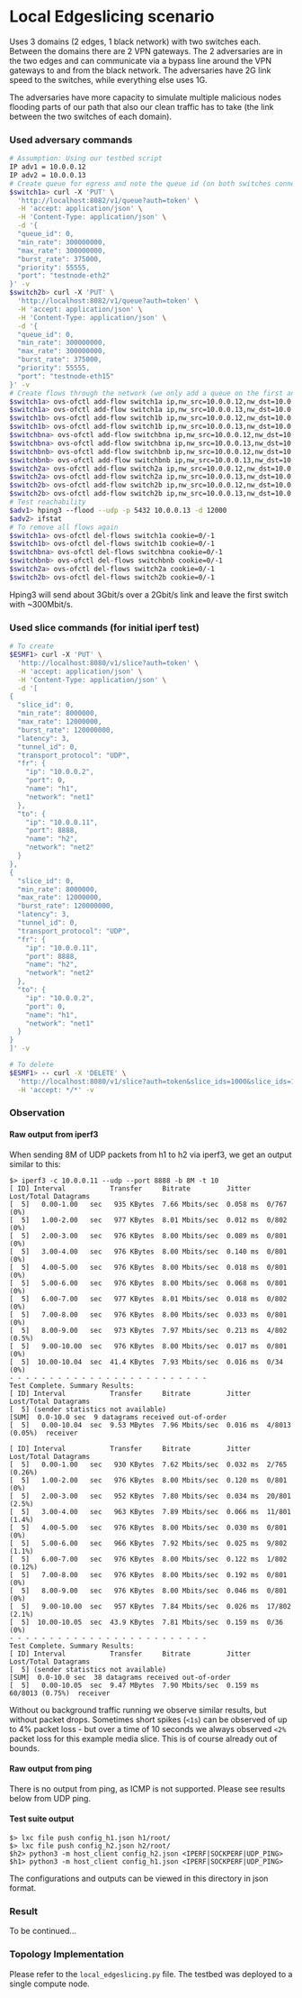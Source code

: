 # Local Edgeslicing scenario

Uses 3 domains (2 edges, 1 black network) with two switches each.
Between the domains there are 2 VPN gateways.
The 2 adversaries are in the two edges and can communicate via a bypass line around the VPN gateways to and from the black network.
The adversaries have 2G link speed to the switches, while everything else uses 1G.

The adversaries have more capacity to simulate multiple malicious nodes flooding parts of our path that also our
clean traffic has to take (the link between the two switches of each domain).

### Used adversary commands

```bash
# Assumption: Using our testbed script
IP adv1 = 10.0.0.12
IP adv2 = 10.0.0.13
# Create queue for egress and note the queue id (on both switches connected to adversary)
$switch1a> curl -X 'PUT' \
  'http://localhost:8082/v1/queue?auth=token' \
  -H 'accept: application/json' \
  -H 'Content-Type: application/json' \
  -d '{
  "queue_id": 0,
  "min_rate": 300000000,
  "max_rate": 300000000,
  "burst_rate": 375000,
  "priority": 55555,
  "port": "testnode-eth2"
}' -v
$switch2b> curl -X 'PUT' \
  'http://localhost:8082/v1/queue?auth=token' \
  -H 'accept: application/json' \
  -H 'Content-Type: application/json' \
  -d '{
  "queue_id": 0,
  "min_rate": 300000000,
  "max_rate": 300000000,
  "burst_rate": 375000,
  "priority": 55555,
  "port": "testnode-eth15"
}' -v
# Create flows through the network (we only add a queue on the first and last egress for simplicity)
$switch1a> ovs-ofctl add-flow switch1a ip,nw_src=10.0.0.12,nw_dst=10.0.0.13,in_port="testnode-eth1",actions=set_queue:<queue_id>,output:"testnode-eth2"
$switch1a> ovs-ofctl add-flow switch1a ip,nw_src=10.0.0.13,nw_dst=10.0.0.12,in_port="testnode-eth2",actions=output:"testnode-eth1"
$switch1b> ovs-ofctl add-flow switch1b ip,nw_src=10.0.0.12,nw_dst=10.0.0.13,in_port="testnode-eth3",actions=output:"testnode-eth22"
$switch1b> ovs-ofctl add-flow switch1b ip,nw_src=10.0.0.13,nw_dst=10.0.0.12,in_port="testnode-eth22",actions=output:"testnode-eth3"
$switchbna> ovs-ofctl add-flow switchbna ip,nw_src=10.0.0.12,nw_dst=10.0.0.13,in_port="testnode-eth23",actions=output:"testnode-eth8"
$switchbna> ovs-ofctl add-flow switchbna ip,nw_src=10.0.0.13,nw_dst=10.0.0.12,in_port="testnode-eth8",actions=output:"testnode-eth23"
$switchbnb> ovs-ofctl add-flow switchbnb ip,nw_src=10.0.0.12,nw_dst=10.0.0.13,in_port="testnode-eth9",actions=output:"testnode-eth25"
$switchbnb> ovs-ofctl add-flow switchbnb ip,nw_src=10.0.0.13,nw_dst=10.0.0.12,in_port="testnode-eth25",actions=output:"testnode-eth9"
$switch2a> ovs-ofctl add-flow switch2a ip,nw_src=10.0.0.12,nw_dst=10.0.0.13,in_port="testnode-eth24",actions=output:"testnode-eth14"
$switch2a> ovs-ofctl add-flow switch2a ip,nw_src=10.0.0.13,nw_dst=10.0.0.12,in_port="testnode-eth14",actions=output:"testnode-eth24"
$switch2b> ovs-ofctl add-flow switch2b ip,nw_src=10.0.0.12,nw_dst=10.0.0.13,in_port="testnode-eth15",actions=output:"testnode-eth21"
$switch2b> ovs-ofctl add-flow switch2b ip,nw_src=10.0.0.13,nw_dst=10.0.0.12,in_port="testnode-eth21",actions=set_queue:<queue_id>,output:"testnode-eth15"
# Test reachability
$adv1> hping3 --flood --udp -p 5432 10.0.0.13 -d 12000
$adv2> ifstat
# To remove all flows again
$switch1a> ovs-ofctl del-flows switch1a cookie=0/-1
$switch1b> ovs-ofctl del-flows switch1b cookie=0/-1
$switchbna> ovs-ofctl del-flows switchbna cookie=0/-1
$switchbnb> ovs-ofctl del-flows switchbnb cookie=0/-1
$switch2a> ovs-ofctl del-flows switch2a cookie=0/-1
$switch2b> ovs-ofctl del-flows switch2b cookie=0/-1
```
Hping3 will send about 3Gbit/s over a 2Gbit/s link and leave the first switch with ~300Mbit/s.

### Used slice commands (for initial iperf test)
```bash
# To create
$ESMF1> curl -X 'PUT' \
  'http://localhost:8080/v1/slice?auth=token' \
  -H 'accept: application/json' \
  -H 'Content-Type: application/json' \
  -d '[
{      
  "slice_id": 0,
  "min_rate": 8000000,
  "max_rate": 12000000,
  "burst_rate": 120000000,
  "latency": 3,    
  "tunnel_id": 0,
  "transport_protocol": "UDP",
  "fr": {
    "ip": "10.0.0.2",
    "port": 0,  
    "name": "h1",
    "network": "net1"
  },     
  "to": {       
    "ip": "10.0.0.11",
    "port": 8888,
    "name": "h2",
    "network": "net2"
  }
},
{      
  "slice_id": 0,
  "min_rate": 8000000,
  "max_rate": 12000000,
  "burst_rate": 120000000,
  "latency": 3,    
  "tunnel_id": 0,
  "transport_protocol": "UDP",
  "fr": {
    "ip": "10.0.0.11",
    "port": 8888,
    "name": "h2",
    "network": "net2"
  },     
  "to": {       
    "ip": "10.0.0.2",
    "port": 0,  
    "name": "h1",
    "network": "net1"
  }
}
]' -v

# To delete
$ESMF1> -- curl -X 'DELETE' \
  'http://localhost:8080/v1/slice?auth=token&slice_ids=1000&slice_ids=1001' \
  -H 'accept: */*' -v
```

### Observation

#### Raw output from iperf3
When sending 8M of UDP packets from h1 to h2 via iperf3, we get an output similar to this:

```
$> iperf3 -c 10.0.0.11 --udp --port 8888 -b 8M -t 10
[ ID] Interval           Transfer     Bitrate         Jitter    Lost/Total Datagrams
[  5]   0.00-1.00   sec   935 KBytes  7.66 Mbits/sec  0.058 ms  0/767 (0%)  
[  5]   1.00-2.00   sec   977 KBytes  8.01 Mbits/sec  0.012 ms  0/802 (0%)  
[  5]   2.00-3.00   sec   976 KBytes  8.00 Mbits/sec  0.089 ms  0/801 (0%)  
[  5]   3.00-4.00   sec   976 KBytes  8.00 Mbits/sec  0.140 ms  0/801 (0%)  
[  5]   4.00-5.00   sec   976 KBytes  8.00 Mbits/sec  0.018 ms  0/801 (0%)  
[  5]   5.00-6.00   sec   976 KBytes  8.00 Mbits/sec  0.068 ms  0/801 (0%)  
[  5]   6.00-7.00   sec   977 KBytes  8.01 Mbits/sec  0.018 ms  0/802 (0%)  
[  5]   7.00-8.00   sec   976 KBytes  8.00 Mbits/sec  0.033 ms  0/801 (0%)  
[  5]   8.00-9.00   sec   973 KBytes  7.97 Mbits/sec  0.213 ms  4/802 (0.5%)  
[  5]   9.00-10.00  sec   976 KBytes  8.00 Mbits/sec  0.017 ms  0/801 (0%)  
[  5]  10.00-10.04  sec  41.4 KBytes  7.93 Mbits/sec  0.016 ms  0/34 (0%)  
- - - - - - - - - - - - - - - - - - - - - - - - -
Test Complete. Summary Results:
[ ID] Interval           Transfer     Bitrate         Jitter    Lost/Total Datagrams
[  5] (sender statistics not available)
[SUM]  0.0-10.0 sec  9 datagrams received out-of-order
[  5]   0.00-10.04  sec  9.53 MBytes  7.96 Mbits/sec  0.016 ms  4/8013 (0.05%)  receiver

[ ID] Interval           Transfer     Bitrate         Jitter    Lost/Total Datagrams
[  5]   0.00-1.00   sec   930 KBytes  7.62 Mbits/sec  0.032 ms  2/765 (0.26%)  
[  5]   1.00-2.00   sec   976 KBytes  8.00 Mbits/sec  0.120 ms  0/801 (0%)  
[  5]   2.00-3.00   sec   952 KBytes  7.80 Mbits/sec  0.034 ms  20/801 (2.5%)  
[  5]   3.00-4.00   sec   963 KBytes  7.89 Mbits/sec  0.066 ms  11/801 (1.4%)  
[  5]   4.00-5.00   sec   976 KBytes  8.00 Mbits/sec  0.030 ms  0/801 (0%)  
[  5]   5.00-6.00   sec   966 KBytes  7.92 Mbits/sec  0.025 ms  9/802 (1.1%)  
[  5]   6.00-7.00   sec   976 KBytes  8.00 Mbits/sec  0.122 ms  1/802 (0.12%)  
[  5]   7.00-8.00   sec   976 KBytes  8.00 Mbits/sec  0.192 ms  0/801 (0%)  
[  5]   8.00-9.00   sec   976 KBytes  8.00 Mbits/sec  0.046 ms  0/801 (0%)  
[  5]   9.00-10.00  sec   957 KBytes  7.84 Mbits/sec  0.026 ms  17/802 (2.1%)  
[  5]  10.00-10.05  sec  43.9 KBytes  7.81 Mbits/sec  0.159 ms  0/36 (0%)  
- - - - - - - - - - - - - - - - - - - - - - - - -
Test Complete. Summary Results:
[ ID] Interval           Transfer     Bitrate         Jitter    Lost/Total Datagrams
[  5] (sender statistics not available)
[SUM]  0.0-10.0 sec  38 datagrams received out-of-order
[  5]   0.00-10.05  sec  9.47 MBytes  7.90 Mbits/sec  0.159 ms  60/8013 (0.75%)  receiver

```
Without ou background traffic running we observe similar results, but without packet drops. Sometimes short spikes (`<1s`)
can be observed of up to 4% packet loss - but over a time of 10 seconds we always observed `<2%` packet loss for this
example media slice. This is of course already out of bounds.

#### Raw output from ping

There is no output from ping, as ICMP is not supported. Please see results below from UDP ping.

#### Test suite output

```
$> lxc file push config_h1.json h1/root/
$> lxc file push config_h2.json h2/root/
$h2> python3 -m host_client config_h2.json <IPERF|SOCKPERF|UDP_PING>
$h1> python3 -m host_client config_h1.json <IPERF|SOCKPERF|UDP_PING>
```
The configurations and outputs can be viewed in this directory in json format.

### Result
To be continued...

### Topology Implementation
Please refer to the `local_edgeslicing.py` file. The testbed was deployed to a single compute node.